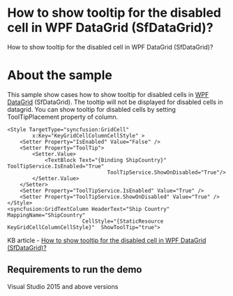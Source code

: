 # How to show tooltip for the disabled cell in WPF DataGrid (SfDataGrid)?

How to show tooltip for the disabled cell in WPF DataGrid (SfDataGrid)?

# About the sample

This sample show cases how to show tooltip for disabled cells in [WPF DataGrid](https://www.syncfusion.com/wpf-ui-controls/datagrid) (SfDataGrid). The tooltip will not be displayed for disabled cells in datagrid. You can show tooltip for disabled cells by setting ToolTipPlacement property of column.

```Xaml
<Style TargetType="syncfusion:GridCell"
        x:Key="KeyGridCellColumnCellStyle" >
    <Setter Property="IsEnabled" Value="False" />
    <Setter Property="ToolTip">
        <Setter.Value>
            <TextBlock Text="{Binding ShipCountry}" ToolTipService.IsEnabled="True" 
                                ToolTipService.ShowOnDisabled="True"/>
        </Setter.Value>
    </Setter>
    <Setter Property="ToolTipService.IsEnabled" Value="True" />
    <Setter Property="ToolTipService.ShowOnDisabled" Value="True" />
</Style>
<syncfusion:GridTextColumn HeaderText="Ship Country" MappingName="ShipCountry" 
                        CellStyle="{StaticResource KeyGridCellColumnCellStyle}"  ShowToolTip="true">
```

KB article - [How to show tooltip for the disabled cell in WPF DataGrid (SfDataGrid)?](https://www.syncfusion.com/kb/12015/how-to-show-tooltip-for-the-disabled-cell-in-wpf-datagrid-sfdatagrid)

## Requirements to run the demo
 Visual Studio 2015 and above versions
